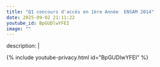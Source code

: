 ```yaml
---
title: "Q1 concours d'accès en 1ère Année  ENSAM 2014"
date: 2025-09-02 21:11:22 
youtube_id: BpGUDlwYFEI
image: ""
---
```

description: |
  
{% include youtube-privacy.html id="BpGUDlwYFEI" %}
